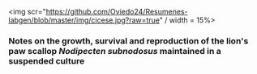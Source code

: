
<img scr="https://github.com/Oviedo24/Resumenes-labgen/blob/master/img/cicese.jpg?raw=true" / width = 15%> 

### Notes on the growth, survival and reproduction of the lion's paw scallop *Nodipecten subnodosus* maintained in a suspended culture
